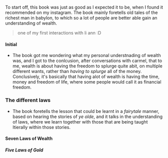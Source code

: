To start off, this book was just as good as I expected it to be, when I found it recommended on my instagram. The book mainly foretells old tales of the richest man in babylon, to which so a lot of people are better able gain an understanding of wealth.
> one of my first interactions with li ann :D
#### Initial
- The book got me wondering what my personal understnading of wealth was, and I got to the conlcusion, after conversations with carmel, that to me, wealth is about having the freedom to splurge quite abit, on multiple different wants, rather than *having to splurge* all of the money. Conclusively, it's basically that having alot of wealth is having the time, money and freedom of life, where some people would call it as financial freedom.

### The different laws
- The book foretells the lesson that could be learnt in a *fairytale* manner, based on hearing the stories of *ye olde*, and it talks in the understanding of laws, where we learn together with those that are being taught ltierally within those stories.
#### Seven Laws of Wealth

##### Five Laws of Gold